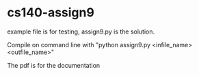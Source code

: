 # cs140-assign9
example file is for testing, assign9.py is the solution.

Compile on command line with "python assign9.py <infile_name> <outfile_name>"


The pdf is for the documentation
